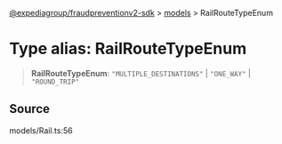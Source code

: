 [@expediagroup/fraudpreventionv2-sdk](../../index.md) > [models](../index.md) > RailRouteTypeEnum

# Type alias: RailRouteTypeEnum

> **RailRouteTypeEnum**: `"MULTIPLE_DESTINATIONS"` \| `"ONE_WAY"` \| `"ROUND_TRIP"`

## Source

models/Rail.ts:56
